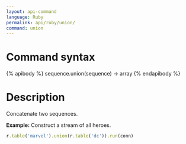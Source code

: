 ```yaml
---
layout: api-command
language: Ruby
permalink: api/ruby/union/
command: union
---
```


# Command syntax #

{% apibody %}
sequence.union(sequence) &rarr; array
{% endapibody %}

# Description #

Concatenate two sequences.

__Example:__ Construct a stream of all heroes.

```rb
r.table('marvel').union(r.table('dc')).run(conn)
```


